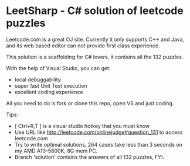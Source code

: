 LeetSharp - C# solution of leetcode puzzles
=========

Leetcode.com is a great OJ site. Currently it only supports C++ and Java, and its web based editor can not provide first class experience.

This solution is a scaffolding for C# lovers, it contains all the 132 puzzles.

With the help of Visual Studio, you can get:
* local debuggability
* super fast Unit Test execution
* excellent coding experience

All you need to do is fork or clone this repo, open VS and just coding.

Tips:
* [ Ctrl+R,T ] is a visual studio hotkey that you must know
* Use URL like http://leetcode.com/onlinejudge#question_131 to access leetcode.com
* Try to write optimal solutions, 264 cases take less than 3 seconds on my AMD A10-5800K, 8G mem PC.
* Branch 'solution' contains the answers of all 132 puzzles, FYI.
